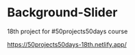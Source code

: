 # Background-Slider

18th project for #50projects50days course

https://50projects50days-18th.netlify.app/
